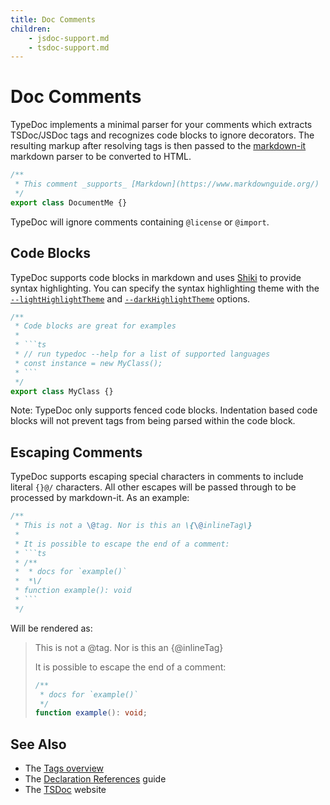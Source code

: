 ```yaml
---
title: Doc Comments
children:
    - jsdoc-support.md
    - tsdoc-support.md
---
```


# Doc Comments

TypeDoc implements a minimal parser for your comments which extracts TSDoc/JSDoc tags and recognizes code
blocks to ignore decorators. The resulting markup after resolving tags is then passed to the [markdown-it](https://github.com/markdown-it/markdown-it)
markdown parser to be converted to HTML.

```ts
/**
 * This comment _supports_ [Markdown](https://www.markdownguide.org/)
 */
export class DocumentMe {}
```

TypeDoc will ignore comments containing `@license` or `@import`.

## Code Blocks

TypeDoc supports code blocks in markdown and uses
[Shiki](https://shiki.matsu.io/) to provide syntax highlighting. You can specify
the syntax highlighting theme with the
[`--lightHighlightTheme`](../options/output.md#lighthighlighttheme) and
[`--darkHighlightTheme`](../options/output.md#darkhighlighttheme) options.

````ts
/**
 * Code blocks are great for examples
 *
 * ```ts
 * // run typedoc --help for a list of supported languages
 * const instance = new MyClass();
 * ```
 */
export class MyClass {}
````

Note: TypeDoc only supports fenced code blocks. Indentation based code blocks will not prevent tags
from being parsed within the code block.

## Escaping Comments

TypeDoc supports escaping special characters in comments to include literal `{}@/` characters.
All other escapes will be passed through to be processed by markdown-it. As an example:

````ts
/**
 * This is not a \@tag. Nor is this an \{\@inlineTag\}
 *
 * It is possible to escape the end of a comment:
 * ```ts
 * /**
 *  * docs for `example()`
 *  *\/
 * function example(): void
 * ```
 */
````

Will be rendered as:

> This is not a \@tag. Nor is this an \{\@inlineTag\}
>
> It is possible to escape the end of a comment:
>
> ```ts
> /**
>  * docs for `example()`
>  */
> function example(): void;
> ```

## See Also

-   The [Tags overview](../tags.md)
-   The [Declaration References](../declaration-references.md) guide
-   The [TSDoc](https://tsdoc.org/) website
